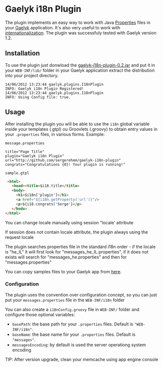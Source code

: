 Gaelyk i18n Plugin
==================

The plugin implements an easy way to work with Java [Properties](http://docs.oracle.com/javase/tutorial/essential/environment/properties.html)  files in your [Gaelyk](gaelyk.appspot.com) application.
It's also very useful to work with [internationalization](http://www.oracle.com/technetwork/java/javase/tech/intl-139810.html).
The plugin was successfuly tested with Gaelyk version 1.2.

## Installation

To use the plugin just donwload the [gaelyk-i18n-plugin-0.2.jar](https://github.com/sergerehem/gaelyk-i18n-plugin/blob/master/downloads/gaelyk-i18n-plugin-0.2.jar?raw=true) 
and put it in your `WEB-INF/lib/` folder in your Gaelyk application extract the distribution into your project directory.



```
14/06/2012 13:23:44 gaelyk.plugins.I18nPlugin
INFO: Gaelyk i18n Plugin Registered!
14/06/2012 13:23:44 gaelyk.plugins.I18nPlugin
INFO: Using Config file: true.
```

## Usage

After installing the plugin you will be able to use the `i18n` global variable inside your templates (.gtpl) ou Groovlets (.groovy)
to obtain entry values in your `.properties` files, in various forms. Example:

`message.properties`
```
title="Page Title"
plugin="Gaelyk i18n Plugin"
url="http://github.com/sergerehem/gaelyk-i18n-plugin"
congrats="Congratulations {0}! Your plugin is running!"
```  

`sample.gtpl`
```html
 <html>
   <head><title>$i18.title</title>
   <body>
     <h1>$i18n['plugin']</h1>
     <a href="${i18n.getProperty('url')}"/>
     <p>${i18.congrats('Serge'}</p>
   </bodu>
</html>
```

You can change locale manually using session "locale' attribute

If session does not contain locale attribute, the plugin always using the request locale

The plugin searches properties file in the standard i18n order - if the locale is "he_IL" it will first look for "messages_he_IL.properties", if it does not exists will search for "messages_he.properties" and then for "messages.properties"

You can copy samples files to your Gaelyk app from [here](https://github.com/sergerehem/gaelyk-i18n-plugin/tree/master/usage/WEB-INF).

### Configuration

The plugin uses the convention over configuration concept, so you can just put your `messages.properties` 
file in the `WEB-INF/i18n` folder

You can also create a `i18nConfig.groovy` file in `WEB-INF/` folder and configure those optional variables:
* `basePath`: the base path for your `.properties` files. Default is `"WEB-INF/i18n"`.
* `baseName`: the base name for your `.properties` files. Default is `"messages"`.
* `messagesEncoding`: by default is used the server operationg system encoding

TIP: After version upgrade, clean your memcache using app engine console
